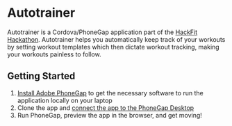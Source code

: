 # Autotrainer 

Autotrainer is a Cordova/PhoneGap application part of the [HackFit Hackathon](http://www.bostonmagazine.com/health/2013/09/24/hackfit-boston/). Autotrainer helps you automatically keep track of your workouts by setting workout templates which then dictate workout tracking, making your workouts painless to follow.

## Getting Started

1. [Install Adobe PhoneGap](http://docs.phonegap.com/getting-started/1-install-phonegap/desktop/) to get the necessary software to run the application locally on your laptop
2. Clone the app and [connect the app to the PhoneGap Desktop](http://docs.phonegap.com/getting-started/4-preview-your-app/desktop/)
3. Run PhoneGap, preview the app in the browser, and get moving!
